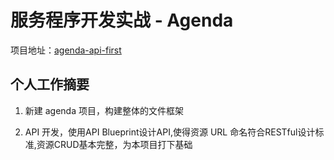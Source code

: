# 服务程序开发实战 - Agenda

项目地址：[agenda-api-first](https://github.com/renleimlj/agenda-api-first)

## 个人工作摘要

1. 新建 agenda 项目，构建整体的文件框架

1. API 开发，使用API Blueprint设计API,使得资源 URL 命名符合RESTful设计标准,资源CRUD基本完整，为本项目打下基础
